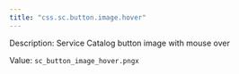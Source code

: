 ```yaml
---
title: "css.sc.button.image.hover"
---
```


Description: Service Catalog button image with mouse over

Value: `sc_button_image_hover.pngx`